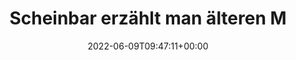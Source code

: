 ---
retweeted: false
source: <a href="https://mobile.twitter.com" rel="nofollow">Twitter Web App</a>
entities:
  hashtags: []
  symbols: []
  user_mentions: []
  urls: []
display_text_range:
- '0'
- '233'
favorite_count: '9'
id_str: '1534834482284568577'
truncated: false
retweet_count: '0'
id: '1534834482284568577'
created_at: Thu Jun 09 09:47:11 +0000 2022
favorited: false
full_text: "Scheinbar erzählt man älteren Menschen im Nachbardorf gerade dass sie
  ihre Telefonanschlüsse verlieren werden, wenn sie nicht zur Deutschen Glasfaser
  wechseln. Weil »…die Telekom irgendwann die Kupferkabel ausbaggern wird«. \n\nOida.
  \U0001F92F"
lang: de
tags:
- pesos:twitter
date: '2022-06-09T09:47:11+00:00'
src: https://twitter.com/bascht/status/1534834482284568577
original_url: https://twitter.com/bascht/status/1534834482284568577
type: twitter_tweet
text: "Scheinbar erzählt man älteren Menschen im Nachbardorf gerade dass sie ihre
  Telefonanschlüsse verlieren werden, wenn sie nicht zur Deutschen Glasfaser wechseln.
  Weil »…die Telekom irgendwann die Kupferkabel ausbaggern wird«. \n\nOida. \U0001F92F"
title: Scheinbar erzählt man älteren M

---